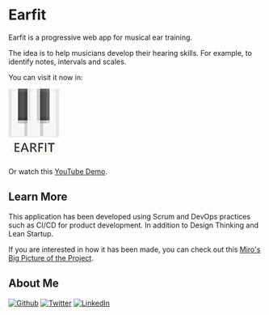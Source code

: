 

# Earfit

Earfit is a progressive web app for musical ear training. 

The idea is to help musicians develop their hearing skills. For example, to identify notes, intervals and scales.

You can visit it now in:

<a href="https://earfit.vercel.app/" target="_blank"><img alt="Earfit" src="https://github.com/alberttogoca/EarFit/blob/dev/public/icons/Earfit-logo.png" /></a>

Or watch this <a href="https://www.youtube.com/watch?v=cpJd5_bDa0w" target="_blank">YouTube Demo</a>.


## Learn More

This application has been developed using Scrum and DevOps practices such as CI/CD for product development. In addition to Design Thinking and Lean Startup.

If you are interested in how it has been made, you can check out this [Miro's Big Picture of the Project](https://miro.com/app/board/uXjVOMmPLjM=/).  


## About Me

<p><a href="https://github.com/alberttogoca" target="_blank"><img alt="Github" src="https://img.shields.io/badge/GitHub-%2312100E.svg?&style=for-the-badge&logo=Github&logoColor=white" /></a> <a href="https://twitter.com/alberttogoca" target="_blank"><img alt="Twitter" src="https://img.shields.io/badge/twitter-%231DA1F2.svg?&style=for-the-badge&logo=twitter&logoColor=white" /></a> <a href="https://www.linkedin.com/in/alberttogoca" target="_blank"><img alt="LinkedIn" src="https://img.shields.io/badge/linkedin-%230077B5.svg?&style=for-the-badge&logo=linkedin&logoColor=white" /></a></p>
